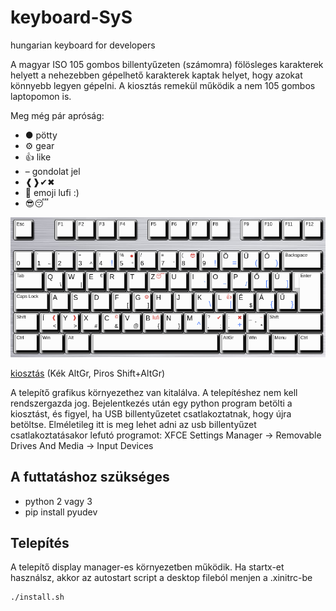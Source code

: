 # keyboard-SyS

hungarian keyboard for developers

A magyar ISO 105 gombos billentyűzeten (számomra) fölösleges karakterek helyett a nehezebben gépelhető karakterek kaptak helyet, hogy azokat könnyebb legyen gépelni. A kiosztás remekül működik a nem 105 gombos laptopomon is.

Meg még pár apróság:

- ● pötty
- ⚙ gear
- 👍 like
- – gondolat jel
- ❰❱✔✖
- 🎈 emoji lufi :)
- 😎😴

![kiosztás](misc/screenshot.png)

[kiosztás](<http://www.keyboard-layout-editor.com/?fbclid=IwAR3YtRVJ-5VjJWcKMMDVdrcav5dA4Sc5tyev1wvMugAMIVX9bjsemJg66UQ##@_background_name=Aluminium%20brushed&style=background-image%2F:%20url('%2F%2Fbg%2F%2Fmetal%2F%2Faluminum%2F_texture1642.jpg')%2F%3B&$$hashKey=07I%3B&css=.keylabels%20%7B%0A%20%20%20%20box-shadow%2F:%204px%205px%204px%202px%20black%2F%3B%0A%7D%0A%23keyboard-bg%20div%20%7B%0A%20%20%20%20border%2F:none%2F%3B%0A%7D%3B&@=Esc&_x:1%3B&=F1&=F2&=F3&=F4&_x:0.5%3B&=F5&=F6&=F7&=F8&_x:0.5%3B&=F9&=F10&=F11&=F12&_x:0.25%3B&=PrtSc&=Scroll%20Lock&=Pause%0ABreak%3B&@_y:0.5&f2:5%3B&=%0A0&_fa@:0&:5&:5&:4%3B%3B&='%0A1%0A%0A~&=%22%0A2&=+%0A3%0A%0A%5E&_t=%23000000%0A%0A%0A%230066ff&fa@:0&:5&:5&:7%3B%3B&=!%0A4%0A%0A!&_t=%23000000%0A%0A%23b82828&sm=cherry&fa@:0&:5&:5&:4%3B%3B&=%25%0A5%0A%E2%97%8F%0A%C2%B0&_t=%23000000%3B&=%2F%2F%0A6&=%2F=%0A7%0A%0A%60&_t=%23000000%0A%0A%23b82828&fa@:0&:5&:4%3B%3B&=(%0A8%0A%F0%9F%98%8E&_t=%23000000%0A%0A%0A%230066ff&fa@:0&:5&:4&:7%3B%3B&=)%0A9%0A%0A!&_fa@:6&:5&:4&:7%3B%3B&=%C3%96%0A%0A%0A%2F=&=%C3%9C%0A%0A%0A(&=%C3%93%0A%0A%0A)&_t=%23000000&f:3&w:2%3B&=Backspace&_x:0.25&f:3%3B&=Insert&_f:3%3B&=Home&_f:3%3B&=PgUp&_x:0.25&f:3%3B&=Num%20Lock&_a:7&fa@:7%3B%3B&=%2F%2F&=*&=-%3B&@_a:4&f:3&w:1.5%3B&=Tab&_fa@:6&:0&:0&:4%3B%3B&=Q%0A%0A%0A%5C&=W%0A%0A%0A%7C&=E%0A%0A%E2%82%AC&=R&=T&_t=%23000000%0A%0A%23b82828&fa@:6&:0&:4%3B%3B&=Z%0A%0A%F0%9F%98%B4&_t=%23000000%3B&=U&_t=%23000000%0A%0A%0A%23045dcc&fa@:6&:0&:4&:5%3B%3B&=I%0A%0A%0A%60&=O%0A%0A%0A~&=P%0A%0A%0A%2F%2F&_t=%23000000%0A%0A%0A%230066ff&fa@:6&:0&:4&:7%3B%3B&=%C5%90%0A%0A%0A%5B&=%C3%9A%0A%0A%0A%5D&_x:0.25&t=%23000000&f:3&w:1.25&h:2&w2:1.5&h2:1&x2:-0.25%3B&=Enter&_x:0.25&f:3%3B&=Delete&_f:3%3B&=End&_f:3%3B&=PgDn&_x:0.25&f:3%3B&=7%0AHome&_f:3%3B&=8%0A%E2%86%91&_f:3%3B&=9%0APgUp&_a:7&fa@:7%3B&h:2%3B&=+%3B&@_a:4&f:3&w:1.75%3B&=Caps%20Lock&_fa@:6%3B%3B&=A&=S&=D&_fa@:6&:0&:0&:4%3B%3B&=F%0A%0A%0A%5B&_t=%23000000%0A%0A%23b82828&fa@:6&:0&:4&:4%3B%3B&=G%0A%0A%E2%9A%99%0A%5D&_t=%23000000%3B&=H&=J&_t=%23000000%0A%0A%0A%230066ff&fa@:6&:0&:4&:7%3B%3B&=K%0A%0A%0A%5C&_t=%23000000%0A%0A%23b82828%0A%230066ff%3B&=L%0A%0A%F0%9F%91%8D%0A%7C&_t=%23000000&fa@:6&:0&:4&:4%3B%3B&=%C3%89%0A%0A%0A$&_t=%23000000%0A%0A%0A%230066ff&fa@:6&:0&:4&:7%3B%3B&=%C3%81%0A%0A%0A%7B&=%C5%B0%0A%0A%0A%7D&_x:4.75&t=%23000000&f:3%3B&=4%0A%E2%86%90&_f:3%3B&=5&_f:3%3B&=6%0A%E2%86%92%3B&@_f:3&w:1.25%3B&=Shift&_t=%23000000%0A%0A%23b82828&fa@:6&:0&:4&:4%3B%3B&=%C3%8D%0A%0A%E2%9D%B0%0A%3C&=Y%0A%0A%E2%9D%B1%0A%3E&_t=%23000000%3B&=X%0A%0A%0A%23&_t=%23000000%0A%0A%23b82828&fa@:6&:0&:0&:4%3B%3B&=C%0A%0A%C2%A9%0A%2F&&_t=%23000000%3B&=V%0A%0A%0A%2F@&_t=%23000000%0A%0A%23b82828&fa@:6&:0&:4&:4%3B%3B&=B%0A%0Alufi%0A%7B&_t=%23000000%3B&=N%0A%0A%0A%7D&_t=%23000000%0A%0A%0A%230066ff&fa@:6&:0&:4&:7%3B%3B&=M%0A%0A%0A%5E&_t=%23000000%0A%0A%23b82828&fa@:0&:0&:4&:4%3B%3B&=%3F%0A,%0A%E2%9C%94%0A%2F%3B&_t=%23000000%0A%0A%23b82828%0A%230066ff&fa@:0&:0&:4&:7%3B%3B&=%2F:%0A.%0A%E2%9C%96%0A+&_t=%23000000%0A%0A%23b82828&fa@:4&:0&:0&:4%3B%3B&=%2F_%0A%0A%E2%80%93%0A*%0A%0A%0A%0A%0A%0A-&_t=%23000000&f:3&w:2.75%3B&=Shift&_x:1.25&a:7&fa@:9%3B%3B&=%E2%86%91&_x:1.25&a:4&f:3%3B&=1%0AEnd&_f:3%3B&=2%0A%E2%86%93&_f:3%3B&=3%0APgDn&_f:3&h:2%3B&=Enter%3B&@_f:3&w:1.25%3B&=Ctrl&_f:3&w:1.25%3B&=Win&_f:3&w:1.25%3B&=Alt&_a:7&w:6.25%3B&=&_a:4&f:3&w:1.25%3B&=AltGr&_f:3&w:1.25%3B&=Win&_f:3&w:1.25%3B&=Menu&_f:3&w:1.25%3B&=Ctrl&_x:0.25&a:7&f:3%3B&=%E2%86%90&_f:3%3B&=%E2%86%93&_f:3%3B&=%E2%86%92&_x:0.25&a:4&f:3&w:2%3B&=0%0AIns&_f:3%3B&=.%0ADel>) (Kék AltGr, Piros Shift+AltGr)

A telepítő grafikus környezethez van kitalálva. A telepítéshez nem kell rendszergazda jog. Bejelentkezés után egy python program betölti a kiosztást, és figyel, ha USB billentyűzetet csatlakoztatnak, hogy újra betöltse.
Elméletileg itt is meg lehet adni az usb billentyűzet csatlakoztatásakor lefutó programot: XFCE Settings Manager -> Removable Drives And Media -> Input Devices

## A futtatáshoz szükséges

- python 2 vagy 3
- pip install pyudev

## Telepítés

A telepítő display manager-es környezetben működik. Ha startx-et használsz, akkor az autostart script a desktop fileból menjen a .xinitrc-be

```bash
./install.sh
```
